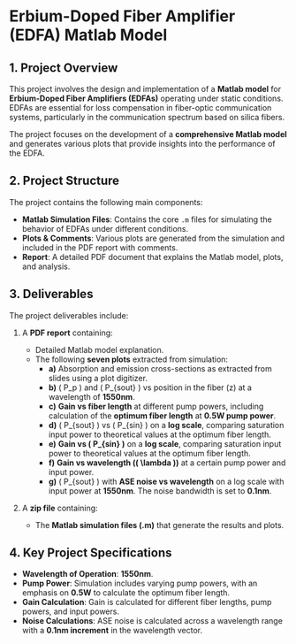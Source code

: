 # **Erbium-Doped Fiber Amplifier (EDFA) Matlab Model**

## **1. Project Overview**
This project involves the design and implementation of a **Matlab model** for **Erbium-Doped Fiber Amplifiers (EDFAs)** operating under static conditions. EDFAs are essential for loss compensation in fiber-optic communication systems, particularly in the communication spectrum based on silica fibers.

The project focuses on the development of a **comprehensive Matlab model** and generates various plots that provide insights into the performance of the EDFA.

## **2. Project Structure**
The project contains the following main components:
- **Matlab Simulation Files**: Contains the core `.m` files for simulating the behavior of EDFAs under different conditions.
- **Plots & Comments**: Various plots are generated from the simulation and included in the PDF report with comments.
- **Report**: A detailed PDF document that explains the Matlab model, plots, and analysis.

## **3. Deliverables**
The project deliverables include:
1. A **PDF report** containing:
   - Detailed Matlab model explanation.
   - The following **seven plots** extracted from simulation:
     - **a)** Absorption and emission cross-sections as extracted from slides using a plot digitizer.
     - **b)** \( P_p \) and \( P_{sout} \) vs position in the fiber (z) at a wavelength of **1550nm**.
     - **c)** **Gain vs fiber length** at different pump powers, including calculation of the **optimum fiber length** at **0.5W pump power**.
     - **d)** \( P_{sout} \) vs \( P_{sin} \) on a **log scale**, comparing saturation input power to theoretical values at the optimum fiber length.
     - **e)** **Gain vs \( P_{sin} \)** on a **log scale**, comparing saturation input power to theoretical values at the optimum fiber length.
     - **f)** **Gain vs wavelength (\( \lambda \))** at a certain pump power and input power.
     - **g)** \( P_{sout} \) with **ASE noise vs wavelength** on a log scale with input power at **1550nm**. The noise bandwidth is set to **0.1nm**.
   
2. A **zip file** containing:
   - The **Matlab simulation files (.m)** that generate the results and plots.

## **4. Key Project Specifications**
- **Wavelength of Operation**: **1550nm**.
- **Pump Power**: Simulation includes varying pump powers, with an emphasis on **0.5W** to calculate the optimum fiber length.
- **Gain Calculation**: Gain is calculated for different fiber lengths, pump powers, and input powers.
- **Noise Calculations**: ASE noise is calculated across a wavelength range with a **0.1nm increment** in the wavelength vector.
